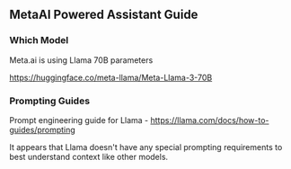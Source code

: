 ## MetaAI Powered Assistant Guide

### Which Model

Meta.ai is using Llama 70B parameters

https://huggingface.co/meta-llama/Meta-Llama-3-70B

### Prompting Guides

Prompt engineering guide for Llama - https://llama.com/docs/how-to-guides/prompting

It appears that Llama doesn't have any special prompting requirements to best understand context like other models.
